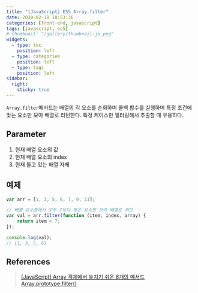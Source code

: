 ```yaml
---
title: "[JavaScript] ES5 Array.filter"
date: 2020-02-18 18:53:36
categories: [front-end, javascript]
tags: [javascript, es5]
# thumbnail: "/gallery/thumbnail-js.png"
widgets:
  - type: toc
    position: left
  - type: categories
    position: left
  - type: tags
    position: left
sidebar:
  right:
    sticky: true
---
```


`Array.filter`메서드는 배열의 각 요소를 순회하며 콜백 함수를 실행하며 특정 조건에 맞는 요소만 모아 배열로 리턴한다. 특정 케이스만 필터링해서 추출할 때 유용하다. 

<!-- more -->

## Parameter

1. 현재 배열 요소의 값
2. 현재 배열 요소의 index
3. 현재 돌고 있는 배열 자체

## 예제

```javascript
var arr = [1, 3, 5, 6, 7, 9, 11];

// 배열 요소중에서 모두 7보다 작은 요소만 모아 배열로 리턴
var val = arr.filter(function (item, index, array) {
    return item < 7;
});

console.log(val);
// [1, 3, 5, 6]
```

## References
> [[JavaScript] Array 객체에서 놓치기 쉬운 6개의 메서드](https://programmingsummaries.tistory.com/357)  
> [Array.prototype.filter()](https://developer.mozilla.org/ko/docs/Web/JavaScript/Reference/Global_Objects/Array/filter)
